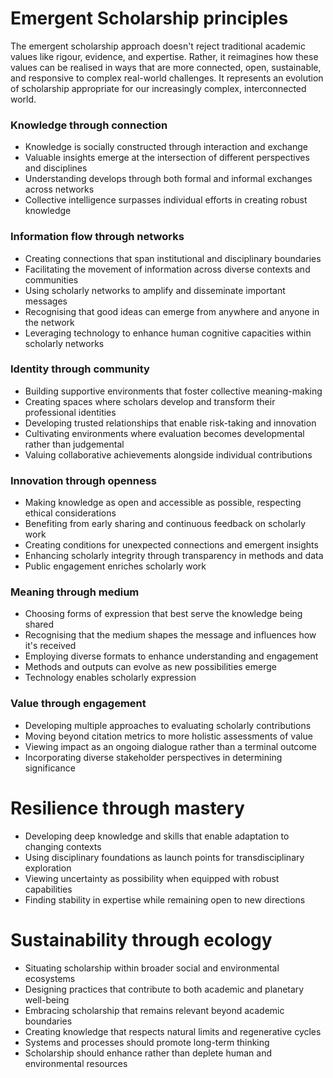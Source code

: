 # Emergent Scholarship principles

The emergent scholarship approach doesn't reject traditional academic values like rigour, evidence, and expertise. Rather, it reimagines how these values can be realised in ways that are more connected, open, sustainable, and responsive to complex real-world challenges. It represents an evolution of scholarship appropriate for our increasingly complex, interconnected world.

### Knowledge through connection

- Knowledge is socially constructed through interaction and exchange
- Valuable insights emerge at the intersection of different perspectives and disciplines
- Understanding develops through both formal and informal exchanges across networks
- Collective intelligence surpasses individual efforts in creating robust knowledge

### Information flow through networks

- Creating connections that span institutional and disciplinary boundaries
- Facilitating the movement of information across diverse contexts and communities
- Using scholarly networks to amplify and disseminate important messages
- Recognising that good ideas can emerge from anywhere and anyone in the network
- Leveraging technology to enhance human cognitive capacities within scholarly networks

### Identity through community
    
- Building supportive environments that foster collective meaning-making
- Creating spaces where scholars develop and transform their professional identities
- Developing trusted relationships that enable risk-taking and innovation
- Cultivating environments where evaluation becomes developmental rather than judgemental
- Valuing collaborative achievements alongside individual contributions

### Innovation through openness
    
- Making knowledge as open and accessible as possible, respecting ethical considerations
- Benefiting from early sharing and continuous feedback on scholarly work
- Creating conditions for unexpected connections and emergent insights
- Enhancing scholarly integrity through transparency in methods and data
- Public engagement enriches scholarly work

### Meaning through medium
    
- Choosing forms of expression that best serve the knowledge being shared
- Recognising that the medium shapes the message and influences how it's received
- Employing diverse formats to enhance understanding and engagement
- Methods and outputs can evolve as new possibilities emerge
- Technology enables scholarly expression

### Value through engagement

- Developing multiple approaches to evaluating scholarly contributions
- Moving beyond citation metrics to more holistic assessments of value
- Viewing impact as an ongoing dialogue rather than a terminal outcome
- Incorporating diverse stakeholder perspectives in determining significance

# Resilience through mastery

- Developing deep knowledge and skills that enable adaptation to changing contexts
- Using disciplinary foundations as launch points for transdisciplinary exploration
- Viewing uncertainty as possibility when equipped with robust capabilities
- Finding stability in expertise while remaining open to new directions

# Sustainability through ecology

- Situating scholarship within broader social and environmental ecosystems
- Designing practices that contribute to both academic and planetary well-being
- Embracing scholarship that remains relevant beyond academic boundaries
- Creating knowledge that respects natural limits and regenerative cycles
- Systems and processes should promote long-term thinking
- Scholarship should enhance rather than deplete human and environmental resources